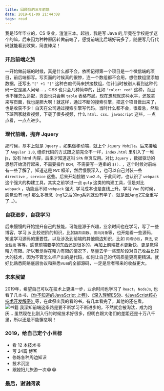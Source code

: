 ```yaml
---
title: 回顾我的三年前端
date: 2019-01-09 21:44:08
tags: read
---
```


我是15年毕业的，CS 专业，渣渣三本。起初，我是写 Java 的,毕竟在学校是学这个的嘛，后来因为种种原因转做前端了，感觉前端比后端好玩多了，随便写几行代码就能看到效果，简直棒呆！

### 开启前端之旅
一开始做前端的时候，真是什么都不会，依稀记得第一个项目是一个微信端的项目，前后端都写。写页面的时候真的很惨，连一个数组都不会用，想往数组里添加数据，还写出 `"[" +1 "]"` 这种白痴代码来拼接数组，估计当时被别人看到这种代码一定是黑人问号... ，CSS 也只会几种简单的，比如 `"color: red"` 这种，而且也不懂怎么适配，页面也只会用 `table` 表格布局。现在想想就这种水平，还敢拿来写页面，我也是胆大啊！就这样，通过不断的搜索引擎，把这个项目做出来了，也是收获不少！白天在公司通过搜索引擎写代码，当时什么都不会，很着急，然后下班回家就看视频，下载了很多视频，什么 `html`、`css`、`javascript` 这些，一点点看，一点点进步。

### 现代前端，抛弃 Jquery
那时候，基本上就是 `Jquery` ，如果做移动端，就上个 `Jquery Mobile`。后来接触了 `Angular 1.0`, 组织代码的方式跟之前完全不一样，`index.html` 里引入了一堆 js，没有 html 内容，后来才知道这叫 `SPA` 单页应用。对比 `Jquery` ，数据驱动的思想开始流行起来，不需要操作 `DOM`，不需要写一连串的 `$().` ，这个时候对前端有一些了解了，知道这是 `MVC` 框架，然后慢慢深入，也可以自己封装一些 `directive` ，`service` 这些。后来开始接触 `Vue2.0`，于此同时，也认识了 `webpack` 这个强大的构建工具，其实之前学过一点 `gulp` 这类的构建工具，但是对比 `webpack` ，功能远不如 `webpack` 强大, 学习成本也是直线上升。学习 `Vue` 的时候，感觉没有 ng1 那么多概念（ng1之后的ng系列就没有学了，就是因为ng2完全重写了...）。

### 自我进步，自我学习
后来慢慢的开始提升自己的技能，可能是源于兴趣，业余时间也在学习，写了一些博客，学习 js 比较进阶的知识，比如`高阶函数`、`面向对象`等，也开始看一些源码，知道学习源码的重要性，以及涉及到前端的其他周边知识，比如 `网络协议`，`算法`, `安全性能` 等等，感觉前端要学的东西还是很多的，再加上前端技术更新快，更是觉得精力有限。所以我觉得在精力有限的情况下，尽量去学一些现阶段对自己收益比较大的技术，因为不管怎么样产出的是代码，如何让自己的代码质量更高更精湛。就好比熟悉网络底层协议和熟悉vue的全部源码，一定是后者带来的收益更大。

### 未来展望
2019年，希望自己可以在技术上更进一步，业余时间也学习了 `React`，`NodeJs`, 也看了几本书，[《你不知道的JavaScript 上卷》](https://book.douban.com/subject/26351021/)、[《深入理解ES6》](https://book.douban.com/subject/27072230/)、[《JavaScript核心技术开发解密》](https://book.douban.com/subject/30190189/)等，在此祭出我的看的书，有几本看完了，其他的还在看。
![书籍](https://user-gold-cdn.xitu.io/2019/1/9/16832bb14baaa9cc?w=4032&h=3024&f=jpeg&s=740766)
我深知前端这条路是要不断学习不断进步的，不然就会被淘汰，成为炮灰... 虽然现在比刚入行的时候技术好很多，但明白跟大佬们的差距还是十万八千里，所以还是不能懈怠啊！

### 2019，给自己定个小目标
* 看 12 本技术书
* 写 24篇 博客
* 修炼各种周边知识
* 技术沉淀
* 跟媳妇儿旅游一次😂😂

### 最后，谢谢阅读
